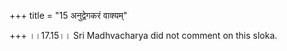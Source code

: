 +++
title = "15 अनुद्वेगकरं वाक्यम्"

+++
।।17.15।। Sri Madhvacharya did not comment on this sloka.
